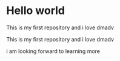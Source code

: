 # Hello world

This is my first repository and i love dmadv


This is my first repository and i love dmadv

 i am looking forward to learning more
